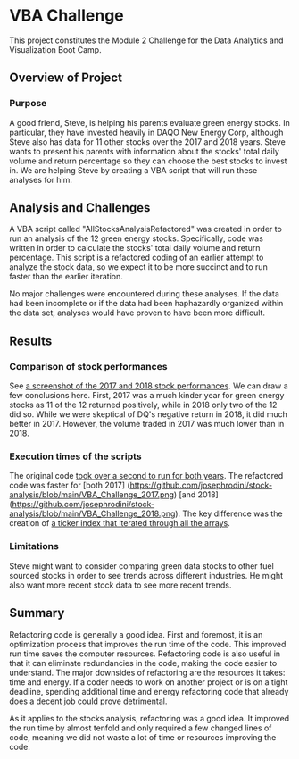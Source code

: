 # VBA Challenge

This project constitutes the Module 2 Challenge for the Data Analytics and Visualization Boot Camp.

## Overview of Project

### Purpose

A good friend, Steve, is helping his parents evaluate green energy stocks. In particular, they have invested heavily in DAQO New Energy Corp, although Steve also has data for 11 other stocks over the 2017 and 2018 years. Steve wants to present his parents with information about the stocks' total daily volume and return percentage so they can choose the best stocks to invest in. We are helping Steve by creating a VBA script that will run these analyses for him.

## Analysis and Challenges

A VBA script called "AllStocksAnalysisRefactored" was created in order to run an analysis of the 12 green energy stocks. Specifically, code was written in order to calculate the stocks' total daily volume and return percentage. This script is a refactored coding of an earlier attempt to analyze the stock data, so we expect it to be more succinct and to run faster than the earlier iteration.

No major challenges were encountered during these analyses. If the data had been incomplete or if the data had been haphazardly organized within the data set, analyses would have proven to have been more difficult.

## Results

### Comparison of stock performances

See [a screenshot of the 2017 and 2018 stock performances](https://github.com/josephrodini/stock-analysis/blob/main/VBA_Challenge_compare.png). We can draw a few conclusions here. First, 2017 was a much kinder year for green energy stocks as 11 of the 12 returned positively, while in 2018 only two of the 12 did so. While we were skeptical of DQ's negative return in 2018, it did much better in 2017. However, the volume traded in 2017 was much lower than in 2018. 

### Execution times of the scripts

The original code [took over a second to run for both years](https://github.com/josephrodini/stock-analysis/blob/main/VBA_Challenge_notRefactoredRunTimes.png). The refactored code was faster for [both 2017] (https://github.com/josephrodini/stock-analysis/blob/main/VBA_Challenge_2017.png) [and 2018] (https://github.com/josephrodini/stock-analysis/blob/main/VBA_Challenge_2018.png). The key difference was the creation of [a ticker index that iterated through all the arrays](https://github.com/josephrodini/stock-analysis/blob/main/VBA_Challenge_code.png).  

### Limitations

Steve might want to consider comparing green data stocks to other fuel sourced stocks in order to see trends across different industries. He might also want more recent stock data to see more recent trends.

## Summary

Refactoring code is generally a good idea. First and foremost, it is an optimization process that improves the run time of the code. This improved run time saves the computer resources. Refactoring code is also useful in that it can eliminate redundancies in the code, making the code easier to understand. The major downsides of refactoring are the resources it takes: time and energy. If a coder needs to work on another project or is on a tight deadline, spending additional time and energy refactoring code that already does a decent job could prove detrimental.

As it applies to the stocks analysis, refactoring was a good idea. It improved the run time by almost tenfold and only required a few changed lines of code, meaning we did not waste a lot of time or resources improving the code.
